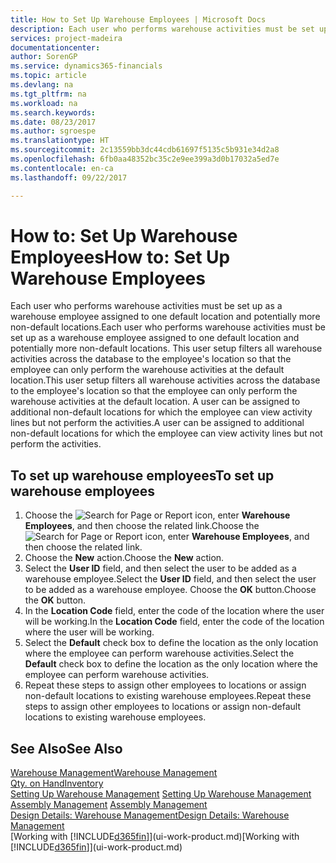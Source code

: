 ```yaml
---
title: How to Set Up Warehouse Employees | Microsoft Docs
description: Each user who performs warehouse activities must be set up as a warehouse employee assigned to one default location and potentially more non-default locations.
services: project-madeira
documentationcenter: 
author: SorenGP
ms.service: dynamics365-financials
ms.topic: article
ms.devlang: na
ms.tgt_pltfrm: na
ms.workload: na
ms.search.keywords: 
ms.date: 08/23/2017
ms.author: sgroespe
ms.translationtype: HT
ms.sourcegitcommit: 2c13559bb3dc44cdb61697f5135c5b931e34d2a8
ms.openlocfilehash: 6fb0aa48352bc35c2e9ee399a3d0b17032a5ed7e
ms.contentlocale: en-ca
ms.lasthandoff: 09/22/2017

---
```

# <a name="how-to-set-up-warehouse-employees"></a><span data-ttu-id="cb738-103">How to: Set Up Warehouse Employees</span><span class="sxs-lookup"><span data-stu-id="cb738-103">How to: Set Up Warehouse Employees</span></span>
<span data-ttu-id="cb738-104">Each user who performs warehouse activities must be set up as a warehouse employee assigned to one default location and potentially more non-default locations.</span><span class="sxs-lookup"><span data-stu-id="cb738-104">Each user who performs warehouse activities must be set up as a warehouse employee assigned to one default location and potentially more non-default locations.</span></span> <span data-ttu-id="cb738-105">This user setup filters all warehouse activities across the database to the employee's location so that the employee can only perform the warehouse activities at the default location.</span><span class="sxs-lookup"><span data-stu-id="cb738-105">This user setup filters all warehouse activities across the database to the employee's location so that the employee can only perform the warehouse activities at the default location.</span></span> <span data-ttu-id="cb738-106">A user can be assigned to additional non-default locations for which the employee can view activity lines but not perform the activities.</span><span class="sxs-lookup"><span data-stu-id="cb738-106">A user can be assigned to additional non-default locations for which the employee can view activity lines but not perform the activities.</span></span>

## <a name="to-set-up-warehouse-employees"></a><span data-ttu-id="cb738-107">To set up warehouse employees</span><span class="sxs-lookup"><span data-stu-id="cb738-107">To set up warehouse employees</span></span>  
1.  <span data-ttu-id="cb738-108">Choose the ![Search for Page or Report](media/ui-search/search_small.png "Search for Page or Report icon") icon, enter **Warehouse Employees**, and then choose the related link.</span><span class="sxs-lookup"><span data-stu-id="cb738-108">Choose the ![Search for Page or Report](media/ui-search/search_small.png "Search for Page or Report icon") icon, enter **Warehouse Employees**, and then choose the related link.</span></span>  
2. <span data-ttu-id="cb738-109">Choose the **New** action.</span><span class="sxs-lookup"><span data-stu-id="cb738-109">Choose the **New** action.</span></span>  
3. <span data-ttu-id="cb738-110">Select the **User ID** field, and then select the user to be added as a warehouse employee.</span><span class="sxs-lookup"><span data-stu-id="cb738-110">Select the **User ID** field, and then select the user to be added as a warehouse employee.</span></span> <span data-ttu-id="cb738-111">Choose the **OK** button.</span><span class="sxs-lookup"><span data-stu-id="cb738-111">Choose the **OK** button.</span></span>  
6.  <span data-ttu-id="cb738-112">In the **Location Code** field, enter the code of the location where the user will be working.</span><span class="sxs-lookup"><span data-stu-id="cb738-112">In the **Location Code** field, enter the code of the location where the user will be working.</span></span>  
7.  <span data-ttu-id="cb738-113">Select the **Default** check box to define the location as the only location where the employee can perform warehouse activities.</span><span class="sxs-lookup"><span data-stu-id="cb738-113">Select the **Default** check box to define the location as the only location where the employee can perform warehouse activities.</span></span>  
8.  <span data-ttu-id="cb738-114">Repeat these steps to assign other employees to locations or assign non-default locations to existing warehouse employees.</span><span class="sxs-lookup"><span data-stu-id="cb738-114">Repeat these steps to assign other employees to locations or assign non-default locations to existing warehouse employees.</span></span>  

## <a name="see-also"></a><span data-ttu-id="cb738-115">See Also</span><span class="sxs-lookup"><span data-stu-id="cb738-115">See Also</span></span>  
[<span data-ttu-id="cb738-116">Warehouse Management</span><span class="sxs-lookup"><span data-stu-id="cb738-116">Warehouse Management</span></span>](warehouse-manage-warehouse.md)  
[<span data-ttu-id="cb738-117">Qty. on Hand</span><span class="sxs-lookup"><span data-stu-id="cb738-117">Inventory</span></span>](inventory-manage-inventory.md)  
<span data-ttu-id="cb738-118">[Setting Up Warehouse Management](warehouse-setup-warehouse.md)   </span><span class="sxs-lookup"><span data-stu-id="cb738-118">[Setting Up Warehouse Management](warehouse-setup-warehouse.md)   </span></span>  
<span data-ttu-id="cb738-119">[Assembly Management](assembly-assemble-items.md)  </span><span class="sxs-lookup"><span data-stu-id="cb738-119">[Assembly Management](assembly-assemble-items.md)  </span></span>  
[<span data-ttu-id="cb738-120">Design Details: Warehouse Management</span><span class="sxs-lookup"><span data-stu-id="cb738-120">Design Details: Warehouse Management</span></span>](design-details-warehouse-management.md)  
<span data-ttu-id="cb738-121">[Working with [!INCLUDE[d365fin](includes/d365fin_md.md)]](ui-work-product.md)</span><span class="sxs-lookup"><span data-stu-id="cb738-121">[Working with [!INCLUDE[d365fin](includes/d365fin_md.md)]](ui-work-product.md)</span></span>  

